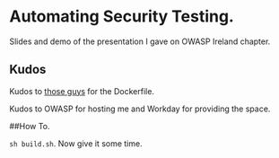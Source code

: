 # Automating Security Testing.
Slides and demo of the presentation I gave on OWASP Ireland chapter.
## Kudos
Kudos to [those guys](https://github.com/tutumcloud/lamp) for the
Dockerfile.

Kudos to OWASP for hosting me and Workday for providing the space.

##How To.

`sh build.sh`. Now give it some time.
